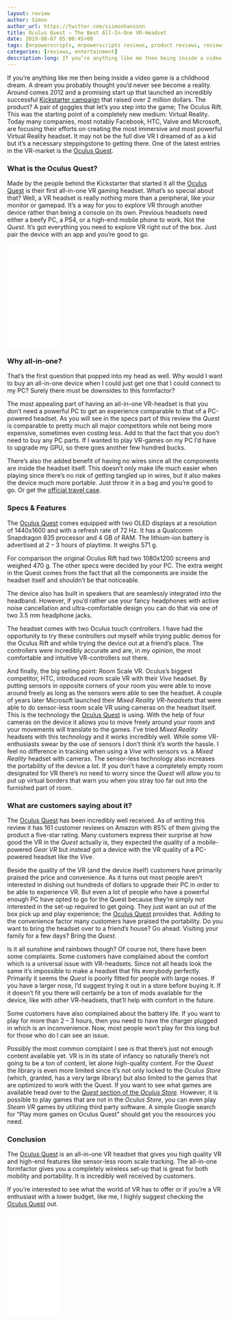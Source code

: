 ```yaml
---
layout: review
author: Simon
author_url: https://twitter.com/siimonhansson
title: Oculus Quest – The Best All-In-One VR-Headset
date: 2019-08-07 05:00:45+00
tags: [mrpowerscripts, mrpowerscripts reviews, product reviews, reviewing amazon products, amazon product]
categories: [reviews, entertainment]
description-long: If you’re anything like me then being inside a video game is a childhood dream. A dream you probably thought you’d never see become a reality. Around comes 2012 and a promising start up that launched an incredibly successful Kickstarter campaign that raised over 2 *million* dollars. The product? A pair of goggles that let’s you step into the game; The Oculus Rift. This was the starting point of a completely new medium - Virtual Reality. Today many companies, most notably Facebook, HTC, Valve and Microsoft, are focusing their efforts on creating the most immersive and most powerful Virtual Reality headset. It may not be the full dive VR I dreamed of as a kid but it’s a necessary steppingstone to getting there. One of the latest entries in the VR-market is the Oculus Quest.
---
```


If you’re anything like me then being inside a video game is a childhood dream. A dream you probably thought you’d never see become a reality. Around comes 2012 and a promising start up that launched an incredibly successful [Kickstarter campaign](https://www.kickstarter.com/projects/1523379957/oculus-rift-step-into-the-game) that raised over 2 *million* dollars. The product? A pair of goggles that let’s you step into the game; The Oculus Rift. This was the starting point of a completely new medium: Virtual Reality. Today many companies, most notably Facebook, HTC, Valve and Microsoft, are focusing their efforts on creating the most immersive and most powerful Virtual Reality headset. It may not be the full dive VR I dreamed of as a kid but it’s a necessary steppingstone to getting there. One of the latest entries in the VR-market is the [Oculus Quest](https://www.amazon.com/Oculus-Quest-All-Gaming-Headset-android/dp/B07PRDGYTW/ref=as_li_ss_tl?keywords=Oculus+Quest+All-in-one+VR+Gaming+Headset&qid=1565185341&s=gateway&sr=8-3&linkCode=ll1&tag=mrpowerscript-20&linkId=354788e8737eb5d1652bf8381db9dab2&language=en_US).

### What is the Oculus Quest?
Made by the people behind the Kickstarter that started it all the [Oculus Quest](https://www.amazon.com/Oculus-Quest-All-Gaming-Headset-android/dp/B07PRDGYTW/ref=as_li_ss_tl?keywords=Oculus+Quest+All-in-one+VR+Gaming+Headset&qid=1565185341&s=gateway&sr=8-3&linkCode=ll1&tag=mrpowerscript-20&linkId=354788e8737eb5d1652bf8381db9dab2&language=en_US) is their first all-in-one VR gaming headset. What’s so special about that? Well, a VR headset is really nothing more than a peripheral, like your monitor or gamepad. It’s a way for you to explore VR through another device rather than being a console on its own. Previous headsets need either a beefy PC, a PS4, or a high-end mobile phone to work. Not the *Quest*. It’s got everything you need to explore VR right out of the box. Just pair the device with an app and you’re good to go.

<iframe style="width:120px;height:240px;" marginwidth="0" marginheight="0" scrolling="no" frameborder="0" src="//ws-na.amazon-adsystem.com/widgets/q?ServiceVersion=20070822&OneJS=1&Operation=GetAdHtml&MarketPlace=US&source=ss&ref=as_ss_li_til&ad_type=product_link&tracking_id=mrpowerscript-20&language=en_US&marketplace=amazon&region=US&placement=B07PRDGYTW&asins=B07PRDGYTW&linkId=315ef0f6a9fb1fc26a00df15a62e4d18&show_border=true&link_opens_in_new_window=true"></iframe>

### Why all-in-one?
That’s the first question that popped into my head as well. Why would I want to buy an all-in-one device when I could just get one that I could connect to my PC? Surely there must be downsides to this formfactor?

The most appealing part of having an all-in-one VR-headset is that you don’t need a powerful PC to get an experience comparable to that of a PC-powered headset. As you will see in the specs part of this review the *Quest* is comparable to pretty much all major competitors while not being more expensive, sometimes even costing less. Add to that the fact that you don’t need to buy any PC parts. If I wanted to play VR-games on my PC I’d have to upgrade my GPU, so there goes another few hundred bucks.

There’s also the added benefit of having no wires since all the components are inside the headset itself. This doesn’t only make life much easier when playing since there’s no risk of getting tangled up in wires, but it also makes the device much more portable. Just throw it in a bag and you’re good to go. Or get the [official travel case](https://www.amazon.com/HIJIAO-Controllers-Accessories-Waterproof-Shockproof/dp/B07SRLXN3T/ref=as_li_ss_tl?crid=2OUTXMY2XQ2P3&keywords=oculus+quest+travel+case&qid=1565185401&s=gateway&sprefix=oculus+quest+tra,aps,244&sr=8-3&linkCode=ll1&tag=mrpowerscript-20&linkId=ed2d11527c3215e24c386e84b6ad75bf&language=en_US).

### Specs & Features

The [Oculus Quest](https://www.amazon.com/Oculus-Quest-All-Gaming-Headset-android/dp/B07PRDGYTW/ref=as_li_ss_tl?keywords=Oculus+Quest+All-in-one+VR+Gaming+Headset&qid=1565185341&s=gateway&sr=8-3&linkCode=ll1&tag=mrpowerscript-20&linkId=354788e8737eb5d1652bf8381db9dab2&language=en_US) comes equipped with two OLED displays at a resolution of 1440x1600 and with a refresh rate of 72 Hz. It has a Qualcomm Snapdragon 835 processor and 4 GB of RAM. The lithium-ion battery is advertised at 2 – 3 hours of playtime. It weighs 571 g.

For comparison the original Oculus Rift had two 1080x1200 screens and weighed 470 g. The other specs were decided by your PC. The extra weight in the Quest comes from the fact that all the components are inside the headset itself and shouldn’t be that noticeable.

The device also has built in speakers that are seamlessly integrated into the headband. However, if you’d rather use your fancy headphones with active noise cancellation and ultra-comfortable design you can do that via one of two 3.5 mm headphone jacks.

The headset comes with two Oculus touch controllers. I have had the opportunity to try these controllers out myself while trying public demos for the Oculus Rift and while trying the device out at a friend’s place. The controllers were incredibly accurate and are, in my opinion, the most comfortable and intuitive VR-controllers out there.

And finally, the big selling point: Room Scale VR. Oculus’s biggest competitor, HTC, introduced room scale VR with their *Vive* headset. By putting sensors in opposite corners of your room you were able to move around freely as long as the sensors were able to see the headset. A couple of years later Microsoft launched their *Mixed Reality VR-headsets* that were able to do sensor-less room scale VR using cameras on the headset itself. This is the technology the [Oculus Quest](https://www.amazon.com/Oculus-Quest-All-Gaming-Headset-android/dp/B07PRDGYTW/ref=as_li_ss_tl?keywords=Oculus+Quest+All-in-one+VR+Gaming+Headset&qid=1565185341&s=gateway&sr=8-3&linkCode=ll1&tag=mrpowerscript-20&linkId=354788e8737eb5d1652bf8381db9dab2&language=en_US) is using. With the help of four cameras on the device it allows you to move freely around your room and your movements will translate to the games. I’ve tried *Mixed Reality* headsets with this technology and it works incredibly well. While some VR-enthusiasts swear by the use of sensors I don’t think it’s worth the hassle. I feel no difference in tracking when using a *Vive* with sensors vs. a *Mixed Reality* headset with cameras. The sensor-less technology also increases the portability of the device a lot. If you don’t have a completely empty room designated for VR there’s no need to worry since the *Quest* will allow you to put up virtual borders that warn you when you stray too far out into the furnished part of room.

### What are customers saying about it?

The [Oculus Quest](https://www.amazon.com/Oculus-Quest-All-Gaming-Headset-android/dp/B07PRDGYTW/ref=as_li_ss_tl?keywords=Oculus+Quest+All-in-one+VR+Gaming+Headset&qid=1565185341&s=gateway&sr=8-3&linkCode=ll1&tag=mrpowerscript-20&linkId=354788e8737eb5d1652bf8381db9dab2&language=en_US) has been incredibly well received. As of writing this review it has 161 customer reviews on Amazon with 85% of them giving the product a five-star rating.  Many customers express their surprise at how good the VR in the *Quest* actually is, they expected the quality of a mobile-powered *Gear VR* but instead got a device with the VR quality of a PC-powered headset like the *Vive*.

Beside the quality of the VR (and the device itself) customers have primarily praised the price and convenience. As it turns out most people aren’t interested in dishing out hundreds of dollars to upgrade their PC in order to be able to experience VR. But even a lot of people who have a powerful enough PC have opted to go for the Quest because they’re simply not interested in the set-up required to get going. They just want an out of the box pick up and play experience; the [Oculus Quest](https://www.amazon.com/Oculus-Quest-All-Gaming-Headset-android/dp/B07PRDGYTW/ref=as_li_ss_tl?keywords=Oculus+Quest+All-in-one+VR+Gaming+Headset&qid=1565185341&s=gateway&sr=8-3&linkCode=ll1&tag=mrpowerscript-20&linkId=354788e8737eb5d1652bf8381db9dab2&language=en_US) provides that. Adding to the convenience factor many customers have praised the portability. Do you want to bring the headset over to a friend’s house? Go ahead. Visiting your family for a few days? Bring the *Quest*.

Is it all sunshine and rainbows though? Of course not, there have been some complaints. Some customers have complained about the comfort which is a universal issue with VR-headsets. Since not all heads look the same it’s impossible to make a headset that fits everybody perfectly. Primarily it seems the *Quest* is poorly fitted for people with large noses. If you have a larger nose, I’d suggest trying it out in a store before buying it. If it doesn’t fit you there will certainly be a ton of mods available for the device, like with other VR-headsets, that’ll help with comfort in the future.

Some customers have also complained about the battery life. If you want to play for more than 2 – 3 hours, then you need to have the charger plugged in which is an inconvenience. Now, most people won’t play for this long but for those who do I can see an issue.

Possibly the most common complaint I see is that there’s just not enough content available yet. VR is in its state of infancy so naturally there’s not going to be a ton of content, let alone high-quality content. For the *Quest* the library is even more limited since it’s not only locked to the *Oculus Store* (which, granted, has a very large library) but also limited to the games that are optimized to work with the Quest. If you want to see what games are available head over to the [*Quest* section of the *Oculus Store*](https://www.oculus.com/experiences/quest/). However, it is possible to play games that are not in the *Oculus Store*, you can even play *Steam VR* games by utilizing third party software. A simple Google search for “Play more games on Oculus Quest” should get you the resources you need.

### Conclusion

The [Oculus Quest](https://www.amazon.com/Oculus-Quest-All-Gaming-Headset-android/dp/B07PRDGYTW/ref=as_li_ss_tl?keywords=Oculus+Quest+All-in-one+VR+Gaming+Headset&qid=1565185341&s=gateway&sr=8-3&linkCode=ll1&tag=mrpowerscript-20&linkId=354788e8737eb5d1652bf8381db9dab2&language=en_US) is an all-in-one VR headset that gives you high quality VR and high-end features like sensor-less room scale tracking. The all-in-one formfactor gives you a completely wireless set-up that is great for both mobility and portability. It is incredibly well received by customers.

If you’re interested to see what the world of VR has to offer or if you’re a VR enthusiast with a lower budget, like me, I highly suggest checking the [Oculus Quest](https://www.amazon.com/Oculus-Quest-All-Gaming-Headset-android/dp/B07PRDGYTW/ref=as_li_ss_tl?keywords=Oculus+Quest+All-in-one+VR+Gaming+Headset&qid=1565185341&s=gateway&sr=8-3&linkCode=ll1&tag=mrpowerscript-20&linkId=354788e8737eb5d1652bf8381db9dab2&language=en_US) out.


<iframe style="width:120px;height:240px;" marginwidth="0" marginheight="0" scrolling="no" frameborder="0" src="//ws-na.amazon-adsystem.com/widgets/q?ServiceVersion=20070822&OneJS=1&Operation=GetAdHtml&MarketPlace=US&source=ss&ref=as_ss_li_til&ad_type=product_link&tracking_id=mrpowerscript-20&language=en_US&marketplace=amazon&region=US&placement=B07PRDGYTW&asins=B07PRDGYTW&linkId=315ef0f6a9fb1fc26a00df15a62e4d18&show_border=true&link_opens_in_new_window=true"></iframe>
